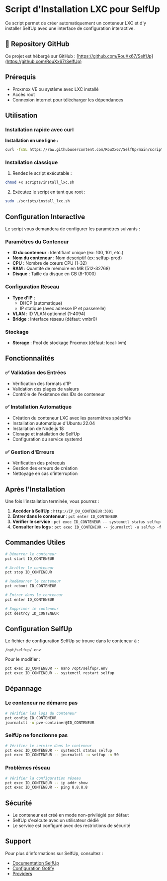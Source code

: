 # Script d'Installation LXC pour SelfUp

Ce script permet de créer automatiquement un conteneur LXC et d'y installer SelfUp avec une interface de configuration interactive.

## 🔗 Repository GitHub

Ce projet est hébergé sur GitHub : [https://github.com/RouXx67/SelfUp](https://github.com/RouXx67/SelfUp)

## Prérequis

- Proxmox VE ou système avec LXC installé
- Accès root
- Connexion internet pour télécharger les dépendances

## Utilisation

### Installation rapide avec curl

**Installation en une ligne :**

```bash
curl -fsSL https://raw.githubusercontent.com/RouXx67/SelfUp/main/scripts/install_lxc.sh | sudo bash
```

### Installation classique

1. Rendez le script exécutable :
```bash
chmod +x scripts/install_lxc.sh
```

2. Exécutez le script en tant que root :
```bash
sudo ./scripts/install_lxc.sh
```

## Configuration Interactive

Le script vous demandera de configurer les paramètres suivants :

### Paramètres du Conteneur
- **ID du conteneur** : Identifiant unique (ex: 100, 101, etc.)
- **Nom du conteneur** : Nom descriptif (ex: selfup-prod)
- **CPU** : Nombre de cœurs CPU (1-32)
- **RAM** : Quantité de mémoire en MB (512-32768)
- **Disque** : Taille du disque en GB (8-1000)

### Configuration Réseau
- **Type d'IP** : 
  - DHCP (automatique)
  - IP statique (avec adresse IP et passerelle)
- **VLAN** : ID VLAN optionnel (1-4094)
- **Bridge** : Interface réseau (défaut: vmbr0)

### Stockage
- **Storage** : Pool de stockage Proxmox (défaut: local-lvm)

## Fonctionnalités

### ✅ Validation des Entrées
- Vérification des formats d'IP
- Validation des plages de valeurs
- Contrôle de l'existence des IDs de conteneur

### ✅ Installation Automatique
- Création du conteneur LXC avec les paramètres spécifiés
- Installation automatique d'Ubuntu 22.04
- Installation de Node.js 18
- Clonage et installation de SelfUp
- Configuration du service systemd

### ✅ Gestion d'Erreurs
- Vérification des prérequis
- Gestion des erreurs de création
- Nettoyage en cas d'interruption

## Après l'Installation

Une fois l'installation terminée, vous pourrez :

1. **Accéder à SelfUp** : `http://IP_DU_CONTENEUR:3001`
2. **Entrer dans le conteneur** : `pct enter ID_CONTENEUR`
3. **Vérifier le service** : `pct exec ID_CONTENEUR -- systemctl status selfup`
4. **Consulter les logs** : `pct exec ID_CONTENEUR -- journalctl -u selfup -f`

## Commandes Utiles

```bash
# Démarrer le conteneur
pct start ID_CONTENEUR

# Arrêter le conteneur
pct stop ID_CONTENEUR

# Redémarrer le conteneur
pct reboot ID_CONTENEUR

# Entrer dans le conteneur
pct enter ID_CONTENEUR

# Supprimer le conteneur
pct destroy ID_CONTENEUR
```

## Configuration SelfUp

Le fichier de configuration SelfUp se trouve dans le conteneur à :
```
/opt/selfup/.env
```

Pour le modifier :
```bash
pct exec ID_CONTENEUR -- nano /opt/selfup/.env
pct exec ID_CONTENEUR -- systemctl restart selfup
```

## Dépannage

### Le conteneur ne démarre pas
```bash
# Vérifier les logs du conteneur
pct config ID_CONTENEUR
journalctl -u pve-container@ID_CONTENEUR
```

### SelfUp ne fonctionne pas
```bash
# Vérifier le service dans le conteneur
pct exec ID_CONTENEUR -- systemctl status selfup
pct exec ID_CONTENEUR -- journalctl -u selfup -n 50
```

### Problèmes réseau
```bash
# Vérifier la configuration réseau
pct exec ID_CONTENEUR -- ip addr show
pct exec ID_CONTENEUR -- ping 8.8.8.8
```

## Sécurité

- Le conteneur est créé en mode non-privilégié par défaut
- SelfUp s'exécute avec un utilisateur dédié
- Le service est configuré avec des restrictions de sécurité

## Support

Pour plus d'informations sur SelfUp, consultez :
- [Documentation SelfUp](../README.md)
- [Configuration Gotify](../docs/GOTIFY.md)
- [Providers](../docs/PROVIDERS.md)